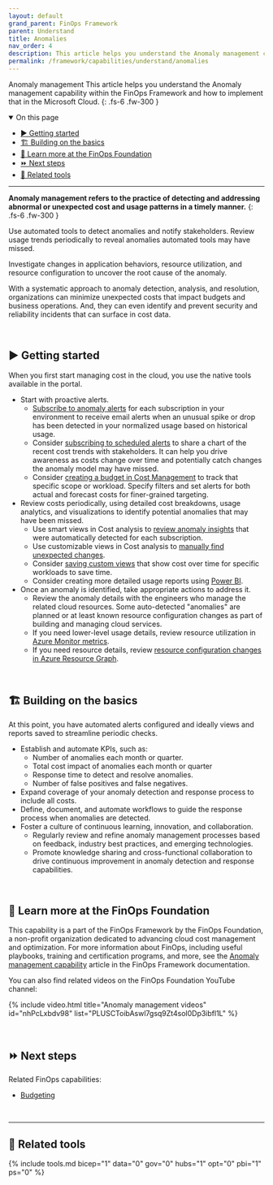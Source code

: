 ```yaml
---
layout: default
grand_parent: FinOps Framework
parent: Understand
title: Anomalies
nav_order: 4
description: This article helps you understand the Anomaly management capability within the FinOps Framework and how to implement that in the Microsoft Cloud.
permalink: /framework/capabilities/understand/anomalies
---
```


<!--
author: bandersmsft
ms.author: banders
ms.date: 06/22/2023
ms.topic: conceptual
ms.service: finops
ms.reviewer: micflan
-->

<span class="fs-9 d-block mb-4">Anomaly management</span>
This article helps you understand the Anomaly management capability within the FinOps Framework and how to implement that in the Microsoft Cloud.
{: .fs-6 .fw-300 }

<details open markdown="1">
  <summary class="fs-2 text-uppercase">On this page</summary>

- [▶️ Getting started](#️-getting-started)
- [🏗️ Building on the basics](#️-building-on-the-basics)
- [🍎 Learn more at the FinOps Foundation](#-learn-more-at-the-finops-foundation)
- [⏩ Next steps](#-next-steps)
- [🧰 Related tools](#-related-tools)

</details>

---

<a name="definition"></a>
**Anomaly management refers to the practice of detecting and addressing abnormal or unexpected cost and usage patterns in a timely manner.**
{: .fs-6 .fw-300 }

Use automated tools to detect anomalies and notify stakeholders. Review usage trends periodically to reveal anomalies automated tools may have missed.

Investigate changes in application behaviors, resource utilization, and resource configuration to uncover the root cause of the anomaly.

With a systematic approach to anomaly detection, analysis, and resolution, organizations can minimize unexpected costs that impact budgets and business operations. And, they can even identify and prevent security and reliability incidents that can surface in cost data.

<br>

## ▶️ Getting started

When you first start managing cost in the cloud, you use the native tools available in the portal.

- Start with proactive alerts.
  - [Subscribe to anomaly alerts](https://learn.microsoft.com/azure/cost-management-billing/understand/analyze-unexpected-charges#create-an-anomaly-alert) for each subscription in your environment to receive email alerts when an unusual spike or drop has been detected in your normalized usage based on historical usage.
  - Consider [subscribing to scheduled alerts](https://learn.microsoft.com/azure/cost-management-billing/costs/save-share-views#subscribe-to-scheduled-alerts) to share a chart of the recent cost trends with stakeholders. It can help you drive awareness as costs change over time and potentially catch changes the anomaly model may have missed.
  - Consider [creating a budget in Cost Management](https://learn.microsoft.com/azure/cost-management-billing/costs/tutorial-acm-create-budgets) to track that specific scope or workload. Specify filters and set alerts for both actual and forecast costs for finer-grained targeting.
- Review costs periodically, using detailed cost breakdowns, usage analytics, and visualizations to identify potential anomalies that may have been missed.
  - Use smart views in Cost analysis to [review anomaly insights](https://learn.microsoft.com/azure/cost-management-billing/understand/analyze-unexpected-charges#identify-cost-anomalies) that were automatically detected for each subscription.
  - Use customizable views in Cost analysis to [manually find unexpected changes](https://learn.microsoft.com/azure/cost-management-billing/understand/analyze-unexpected-charges#manually-find-unexpected-cost-changes).
  - Consider [saving custom views](https://learn.microsoft.com/azure/cost-management-billing/costs/save-share-views) that show cost over time for specific workloads to save time.
  - Consider creating more detailed usage reports using [Power BI](../../../../_reporting/power-bi/README.md).
- Once an anomaly is identified, take appropriate actions to address it.
  - Review the anomaly details with the engineers who manage the related cloud resources. Some auto-detected "anomalies" are planned or at least known resource configuration changes as part of building and managing cloud services.
  - If you need lower-level usage details, review resource utilization in [Azure Monitor metrics](https://learn.microsoft.com/azure/azure-monitor/essentials/metrics-getting-started).
  - If you need resource details, review [resource configuration changes in Azure Resource Graph](https://learn.microsoft.com/azure/governance/resource-graph/how-to/get-resource-changes).

<br>

## 🏗️ Building on the basics

At this point, you have automated alerts configured and ideally views and reports saved to streamline periodic checks.

- Establish and automate KPIs, such as:
  - Number of anomalies each month or quarter.
  - Total cost impact of anomalies each month or quarter
  - Response time to detect and resolve anomalies.
  - Number of false positives and false negatives.
- Expand coverage of your anomaly detection and response process to include all costs.
- Define, document, and automate workflows to guide the response process when anomalies are detected.
- Foster a culture of continuous learning, innovation, and collaboration.
  - Regularly review and refine anomaly management processes based on feedback, industry best practices, and emerging technologies.
  - Promote knowledge sharing and cross-functional collaboration to drive continuous improvement in anomaly detection and response capabilities.

<br>

## 🍎 Learn more at the FinOps Foundation

This capability is a part of the FinOps Framework by the FinOps Foundation, a non-profit organization dedicated to advancing cloud cost management and optimization. For more information about FinOps, including useful playbooks, training and certification programs, and more, see the [Anomaly management capability](https://www.finops.org/framework/capabilities/manage-anomalies/) article in the FinOps Framework documentation.

You can also find related videos on the FinOps Foundation YouTube channel:

<!--[!VIDEO https://www.youtube.com/embed/nhPcLxbdv98?list=PLUSCToibAswl7gsq9Zt4sol0Dp3ibfl1L&pp=iAQB]-->
{% include video.html title="Anomaly management videos" id="nhPcLxbdv98" list="PLUSCToibAswl7gsq9Zt4sol0Dp3ibfl1L" %}

<br>

## ⏩ Next steps

Related FinOps capabilities:

- [Budgeting](../quantify/budgeting.md)

<br>

---

## 🧰 Related tools

{% include tools.md bicep="1" data="0" gov="0" hubs="1" opt="0" pbi="1" ps="0" %}

<br>
